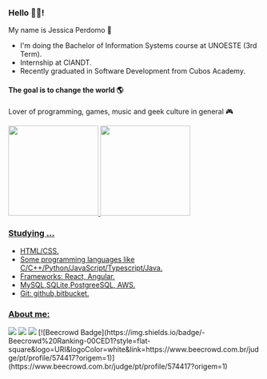 ### Hello 👋👋!

My name is Jessica Perdomo 👾
- I'm doing the Bachelor of Information Systems course at UNOESTE (3rd Term).
- Internship at CIANDT.
- Recently graduated in Software Development from Cubos Academy.

#### The goal is to change the world 🌎
Lover of programming, games, music and geek culture in general 🎮

<div>
  <a href="https://github.com/jessicaperdomo">
  <img height="180em" src="https://github-readme-stats.vercel.app/api?username=jessicaperdomo&show_icons=true&theme=tokyonight&include_all_commits=true&count_private=true"/>
  <img height="180em" src="https://github-readme-stats.vercel.app/api/top-langs/?username=jessicaperdomo&layout=compact&langs_count=16&theme=tokyonight"/>
</div>

### Studying ...
- HTML/CSS.
- Some programming languages like C/C++/Python/JavaScript/Typescript/Java.
- Frameworks: React, Angular.
- MySQL,SQLite,PostgreeSQL, AWS.
- Git: github,bitbucket.

### About me:
<div>
  <a href = "mailto:oujessy.p@gmail.com"><img src="https://img.shields.io/badge/-Gmail-%23333?style=for-the-badge&logo=gmail&logoColor=white" target="_blank"></a>
  <a href="https://www.linkedin.com/in/jessica-perdomo-0317b5166/" target="_blank"><img src="https://img.shields.io/badge/-LinkedIn-%230077B5?style=for-the-badge&logo=linkedin&logoColor=white" target="_blank"></a> 
  <a href="https://wa.me/+5518996002789" target="_blank"><img src="https://img.shields.io/badge/WhatsApp-25D366?style=for-the-badge&logo=whatsapp&logoColor=white" target="_blank"></a>
  [![Beecrowd Badge](https://img.shields.io/badge/-Beecrowd%20Ranking-00CED1?style=flat-square&logo=URI&logoColor=white&link=https://www.beecrowd.com.br/judge/pt/profile/574417?origem=1)](https://www.beecrowd.com.br/judge/pt/profile/574417?origem=1)
</div>
